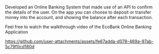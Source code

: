 Developed an Online Banking System that made use of an API to confirm the details of the user. On the app you can choose to deposit or transfer money into the account, and showing the balance after each transaction.

Feel free to watch the walkthrough video of the EcoBank Online Banking Application

https://github.com/user-attachments/assets/fe67adda-d078-469a-97ab-5c79f0cd180d

